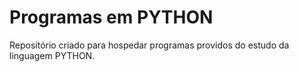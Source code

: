 # Programas em PYTHON
 Repositório criado para hospedar programas providos do estudo da linguagem PYTHON.
